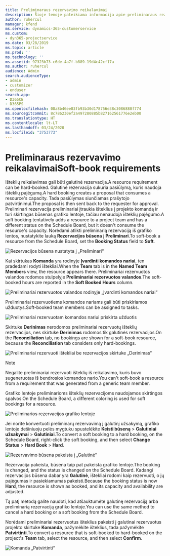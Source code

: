 ```yaml
---
title: Preliminaraus rezervavimo reikalavimai
description: Šioje temoje pateikiama informacija apie preliminaraus rezervavimo reikalavimus.
author: ruhercul
manager: kfend
ms.service: dynamics-365-customerservice
ms.custom:
- dyn365-projectservice
ms.date: 03/28/2019
ms.topic: article
ms.prod: ''
ms.technology: ''
ms.assetid: 97323b73-c6de-4a7f-b889-19d4c42cf17a
ms.author: ruhercul
audience: Admin
search.audienceType:
- admin
- customizer
- enduser
search.app:
- D365CE
- D365PS
ms.openlocfilehash: 08a8b46ee03fb93b30d178756e38c3086880f774
ms.sourcegitcommit: 8c786230ef2a497280885b827162561776e2eb00
ms.translationtype: HT
ms.contentlocale: lt-LT
ms.lasthandoff: 03/24/2020
ms.locfileid: "3753773"
---
```

# <a name="soft-book-requirements"></a><span data-ttu-id="3e4b2-103">Preliminaraus rezervavimo reikalavimai</span><span class="sxs-lookup"><span data-stu-id="3e4b2-103">Soft-book requirements</span></span>

<span data-ttu-id="3e4b2-104">Išteklių reikalavimas gali būti galutinė rezervacija.</span><span class="sxs-lookup"><span data-stu-id="3e4b2-104">A resource requirement can be hard-booked.</span></span> <span data-ttu-id="3e4b2-105">Galutinė rezervacija sukuria pasiūlymą, kuris naudoja išteklių pajėgumą.</span><span class="sxs-lookup"><span data-stu-id="3e4b2-105">A hard booking creates a proposal that consumes a resource's capacity.</span></span> <span data-ttu-id="3e4b2-106">Tada pasiūlymas siunčiamas prašytojo patvirtinimui.</span><span class="sxs-lookup"><span data-stu-id="3e4b2-106">The proposal is then sent back to the requester for approval.</span></span> <span data-ttu-id="3e4b2-107">Preliminari rezervacija preliminariai įtraukia išteklius į projekto komandą ir turi skirtingas būsenas grafiko lentoje, tačiau nenaudoja išteklių pajėgumo.</span><span class="sxs-lookup"><span data-stu-id="3e4b2-107">A soft booking tentatively adds a resource to a project team and has a different status on the Schedule Board, but it doesn't consume the resource's capacity.</span></span> <span data-ttu-id="3e4b2-108">Norėdami atlikti preliminarią rezervaciją iš grafiko lentos, nustatykite lauką **Rezervacijos būsena** į **Preliminari**.</span><span class="sxs-lookup"><span data-stu-id="3e4b2-108">To soft-book a resource from the Schedule Board, set the **Booking Status** field to **Soft**.</span></span>

![Rezervacijos būsena nustatyta į „Preliminari“](media/Resource-Management-image77.png)

<span data-ttu-id="3e4b2-110">Kai skirtukas **Komanda** yra rodinyje **Įvardinti komandos nariai**, ten pradedami rodyti ištekliai.</span><span class="sxs-lookup"><span data-stu-id="3e4b2-110">When the **Team** tab is in the **Named Team Members** view, the resource appears there.</span></span> <span data-ttu-id="3e4b2-111">Preliminariai rezervuotos valandos rodomos stulpelyje **Preliminariai rezervuotos valandos**.</span><span class="sxs-lookup"><span data-stu-id="3e4b2-111">The soft-booked hours are reported in the **Soft Booked Hours** column.</span></span>

![Preliminariai rezervuotos valandos rodinyje „Įvardinti komandos nariai“](media/Resource-Management-image78.png)

<span data-ttu-id="3e4b2-113">Preliminariai rezervuotiems komandos nariams gali būti priskiriamos užduotys.</span><span class="sxs-lookup"><span data-stu-id="3e4b2-113">Soft-booked team members can be assigned to tasks.</span></span>

![Preliminariai rezervuotam komandos nariui priskirta užduotis](media/Resource-Management-image79.png)

<span data-ttu-id="3e4b2-115">Skirtuke **Derinimas** nerodomos preliminariai rezervuotų išteklių rezervacijos, nes skirtuke **Derinimas** rodomos tik galutinės rezervacijos.</span><span class="sxs-lookup"><span data-stu-id="3e4b2-115">On the **Reconciliation** tab, no bookings are shown for a soft-book resource, because the **Reconciliation** tab considers only hard-bookings.</span></span>

![Preliminariai rezervuoti ištekliai be rezervacijos skirtuke „Derinimas“](media/Resource-Management-image80.png)

> [!NOTE]
> <span data-ttu-id="3e4b2-117">Negalite preliminariai rezervuoti išteklių iš reikalavimo, kuris buvo sugeneruotas iš bendrosios komandos nario.</span><span class="sxs-lookup"><span data-stu-id="3e4b2-117">You can't soft-book a resource from a requirement that was generated from a generic team member.</span></span>

<span data-ttu-id="3e4b2-118">Grafiko lentoje preliminarioms išteklių rezervacijoms naudojamos skirtingos spalvos.</span><span class="sxs-lookup"><span data-stu-id="3e4b2-118">On the Schedule Board, a different coloring is used for soft bookings for a resource.</span></span>

![Preliminarios rezervacijos grafiko lentoje](media/Resource-Management-image81.png)

<span data-ttu-id="3e4b2-120">Jei norite konvertuoti preliminarų rezervavimą į galutinį užsakymą, grafiko lentoje dešiniuoju pelės mygtuku spustelėkite **Keisti būseną** \> **Galutiniai užsakymai** \> **Galutiniai**.</span><span class="sxs-lookup"><span data-stu-id="3e4b2-120">To convert a soft booking to a hard booking, on the Schedule Board, right-click the soft booking, and then select **Change Status** \> **Hard Book** \> **Hard**.</span></span>

![Rezervavimo būsena pakeista į „Galutinė“](media/Resource-Management-image82.png)

<span data-ttu-id="3e4b2-122">Rezervacija pakeista, būsena taip pat pakeista grafiko lentoje.</span><span class="sxs-lookup"><span data-stu-id="3e4b2-122">The booking is changed, and the status is changed on the Schedule Board.</span></span> <span data-ttu-id="3e4b2-123">Kadangi rezervacijos būsena dabar yra **Galutinė**, ištekliai rodomi kaip rezervuoti, o jų pajėgumas ir pasiekiamumas pakeisti.</span><span class="sxs-lookup"><span data-stu-id="3e4b2-123">Because the booking status is now **Hard**, the resource is shown as booked, and its capacity and availability are adjusted.</span></span>

<span data-ttu-id="3e4b2-124">Tą patį metodą galite naudoti, kad atšauktumėte galutinę rezervaciją arba preliminarią rezervaciją grafiko lentoje.</span><span class="sxs-lookup"><span data-stu-id="3e4b2-124">You can use the same method to cancel a hard booking or a soft booking from the Schedule Board.</span></span>

<span data-ttu-id="3e4b2-125">Norėdami preliminariai rezervuotus išteklius pakeisti į galutinai rezervuotus projekto skirtuke **Komanda**, pažymėkite išteklius, tada pažymėkite **Patvirtinti**.</span><span class="sxs-lookup"><span data-stu-id="3e4b2-125">To convert a resource that is soft-booked to hard-booked on the project's **Team** tab, select the resource, and then select **Confirm**.</span></span>

![Komanda „Patvirtinti“](media/Resource-Management-image83.png)
